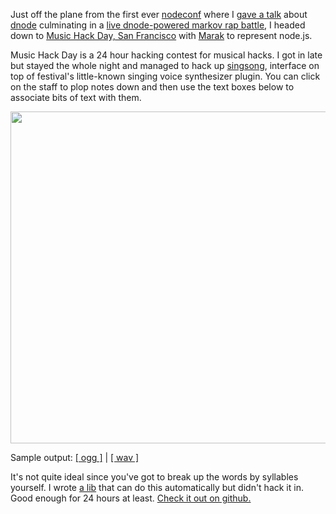 Just off the plane from the first ever <a href="http://nodeconf.com/">nodeconf</a>
where I
<a href="http://substack.net/doc/dnode_slides_nodeconf.pdf">gave a talk</a>
about <a href="https://github.com/substack/dnode">dnode</a>
culminating in a
<a href="http://github.com/substack/rap-battle">live dnode-powered markov rap battle</a>,
I headed down to
<a href="http://sf.musichackday.org/2011/">Music Hack Day, San Francisco</a>
with <a href="https://github.com/marak">Marak</a> to represent node.js.
</p>

<p>
Music Hack Day is a 24 hour hacking contest for musical hacks.
I got in late but stayed the whole night and managed to hack up
<a href="https://github.com/substack/singsong">singsong</a>,
interface on top of festival's little-known singing voice synthesizer plugin.
You can click on the staff to plop notes down and then use the text boxes
below to associate bits of text with them.
</p>

<p>
<img src="/images/singsong.png" width="788" height="531">
</p>

<p>
Sample output:
<a href="http://substack.net/audio/singsong.ogg">[ ogg ]</a>
 | 
<a href="http://substack.net/audio/singsong.wav">[ wav ]</a>
</p>

<p>
It's not quite ideal since you've got to break up the words by syllables
yourself. I wrote 
<a href="https://github.com/substack/node-rhyme">a lib</a>
that can do this automatically but didn't hack it in.
Good enough for 24 hours at least.
<a href="https://github.com/substack/singsong">Check it out on github.</a>
</p>
